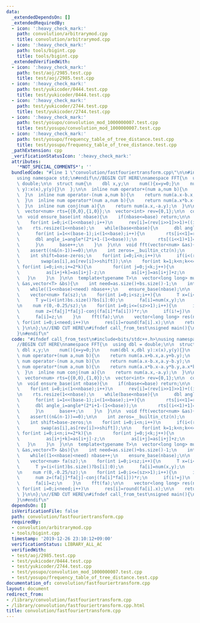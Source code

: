 ```yaml
---
data:
  _extendedDependsOn: []
  _extendedRequiredBy:
  - icon: ':heavy_check_mark:'
    path: convolution/arbitrarymod.cpp
    title: convolution/arbitrarymod.cpp
  - icon: ':heavy_check_mark:'
    path: tools/bigint.cpp
    title: tools/bigint.cpp
  _extendedVerifiedWith:
  - icon: ':heavy_check_mark:'
    path: test/aoj/2985.test.cpp
    title: test/aoj/2985.test.cpp
  - icon: ':heavy_check_mark:'
    path: test/yukicoder/0444.test.cpp
    title: test/yukicoder/0444.test.cpp
  - icon: ':heavy_check_mark:'
    path: test/yukicoder/2744.test.cpp
    title: test/yukicoder/2744.test.cpp
  - icon: ':heavy_check_mark:'
    path: test/yosupo/convolution_mod_1000000007.test.cpp
    title: test/yosupo/convolution_mod_1000000007.test.cpp
  - icon: ':heavy_check_mark:'
    path: test/yosupo/frequency_table_of_tree_distance.test.cpp
    title: test/yosupo/frequency_table_of_tree_distance.test.cpp
  _pathExtension: cpp
  _verificationStatusIcon: ':heavy_check_mark:'
  attributes:
    '*NOT_SPECIAL_COMMENTS*': ''
  bundledCode: "#line 1 \"convolution/fastfouriertransform.cpp\"\n\n#include<bits/stdc++.h>\n\
    using namespace std;\n#endif\n//BEGIN CUT HERE\nnamespace FFT{\n  using dbl =\
    \ double;\n\n  struct num{\n    dbl x,y;\n    num(){x=y=0;}\n    num(dbl x,dbl\
    \ y):x(x),y(y){}\n  };\n\n  inline num operator+(num a,num b){\n    return num(a.x+b.x,a.y+b.y);\n\
    \  }\n  inline num operator-(num a,num b){\n    return num(a.x-b.x,a.y-b.y);\n\
    \  }\n  inline num operator*(num a,num b){\n    return num(a.x*b.x-a.y*b.y,a.x*b.y+a.y*b.x);\n\
    \  }\n  inline num conj(num a){\n    return num(a.x,-a.y);\n  }\n\n  int base=1;\n\
    \  vector<num> rts={{0,0},{1,0}};\n  vector<int> rev={0,1};\n\n  const dbl PI=asinl(1)*2;\n\
    \n  void ensure_base(int nbase){\n    if(nbase<=base) return;\n\n    rev.resize(1<<nbase);\n\
    \    for(int i=0;i<(1<<nbase);i++)\n      rev[i]=(rev[i>>1]>>1)+((i&1)<<(nbase-1));\n\
    \n    rts.resize(1<<nbase);\n    while(base<nbase){\n      dbl angle=2*PI/(1<<(base+1));\n\
    \      for(int i=1<<(base-1);i<(1<<base);i++){\n        rts[i<<1]=rts[i];\n  \
    \      dbl angle_i=angle*(2*i+1-(1<<base));\n        rts[(i<<1)+1]=num(cos(angle_i),sin(angle_i));\n\
    \      }\n      base++;\n    }\n  }\n\n  void fft(vector<num> &as){\n    int n=as.size();\n\
    \    assert((n&(n-1))==0);\n\n    int zeros=__builtin_ctz(n);\n    ensure_base(zeros);\n\
    \    int shift=base-zeros;\n    for(int i=0;i<n;i++)\n      if(i<(rev[i]>>shift))\n\
    \        swap(as[i],as[rev[i]>>shift]);\n\n    for(int k=1;k<n;k<<=1){\n     \
    \ for(int i=0;i<n;i+=2*k){\n        for(int j=0;j<k;j++){\n          num z=as[i+j+k]*rts[j+k];\n\
    \          as[i+j+k]=as[i+j]-z;\n          as[i+j]=as[i+j]+z;\n        }\n   \
    \   }\n    }\n  }\n\n  template<typename T>\n  vector<long long> multiply(vector<T>\
    \ &as,vector<T> &bs){\n    int need=as.size()+bs.size()-1;\n    int nbase=0;\n\
    \    while((1<<nbase)<need) nbase++;\n    ensure_base(nbase);\n\n    int sz=1<<nbase;\n\
    \    vector<num> fa(sz);\n    for(int i=0;i<sz;i++){\n      T x=(i<(int)as.size()?as[i]:0);\n\
    \      T y=(i<(int)bs.size()?bs[i]:0);\n      fa[i]=num(x,y);\n    }\n    fft(fa);\n\
    \n    num r(0,-0.25/sz);\n    for(int i=0;i<=(sz>>1);i++){\n      int j=(sz-i)&(sz-1);\n\
    \      num z=(fa[j]*fa[j]-conj(fa[i]*fa[i]))*r;\n      if(i!=j)\n        fa[j]=(fa[i]*fa[i]-conj(fa[j]*fa[j]))*r;\n\
    \      fa[i]=z;\n    }\n    fft(fa);\n\n    vector<long long> res(need);\n   \
    \ for(int i=0;i<need;i++)\n      res[i]=round(fa[i].x);\n\n    return res;\n \
    \ }\n\n};\n//END CUT HERE\n#ifndef call_from_test\nsigned main(){\n  return 0;\n\
    }\n#endif\n"
  code: "#ifndef call_from_test\n#include<bits/stdc++.h>\nusing namespace std;\n#endif\n\
    //BEGIN CUT HERE\nnamespace FFT{\n  using dbl = double;\n\n  struct num{\n   \
    \ dbl x,y;\n    num(){x=y=0;}\n    num(dbl x,dbl y):x(x),y(y){}\n  };\n\n  inline\
    \ num operator+(num a,num b){\n    return num(a.x+b.x,a.y+b.y);\n  }\n  inline\
    \ num operator-(num a,num b){\n    return num(a.x-b.x,a.y-b.y);\n  }\n  inline\
    \ num operator*(num a,num b){\n    return num(a.x*b.x-a.y*b.y,a.x*b.y+a.y*b.x);\n\
    \  }\n  inline num conj(num a){\n    return num(a.x,-a.y);\n  }\n\n  int base=1;\n\
    \  vector<num> rts={{0,0},{1,0}};\n  vector<int> rev={0,1};\n\n  const dbl PI=asinl(1)*2;\n\
    \n  void ensure_base(int nbase){\n    if(nbase<=base) return;\n\n    rev.resize(1<<nbase);\n\
    \    for(int i=0;i<(1<<nbase);i++)\n      rev[i]=(rev[i>>1]>>1)+((i&1)<<(nbase-1));\n\
    \n    rts.resize(1<<nbase);\n    while(base<nbase){\n      dbl angle=2*PI/(1<<(base+1));\n\
    \      for(int i=1<<(base-1);i<(1<<base);i++){\n        rts[i<<1]=rts[i];\n  \
    \      dbl angle_i=angle*(2*i+1-(1<<base));\n        rts[(i<<1)+1]=num(cos(angle_i),sin(angle_i));\n\
    \      }\n      base++;\n    }\n  }\n\n  void fft(vector<num> &as){\n    int n=as.size();\n\
    \    assert((n&(n-1))==0);\n\n    int zeros=__builtin_ctz(n);\n    ensure_base(zeros);\n\
    \    int shift=base-zeros;\n    for(int i=0;i<n;i++)\n      if(i<(rev[i]>>shift))\n\
    \        swap(as[i],as[rev[i]>>shift]);\n\n    for(int k=1;k<n;k<<=1){\n     \
    \ for(int i=0;i<n;i+=2*k){\n        for(int j=0;j<k;j++){\n          num z=as[i+j+k]*rts[j+k];\n\
    \          as[i+j+k]=as[i+j]-z;\n          as[i+j]=as[i+j]+z;\n        }\n   \
    \   }\n    }\n  }\n\n  template<typename T>\n  vector<long long> multiply(vector<T>\
    \ &as,vector<T> &bs){\n    int need=as.size()+bs.size()-1;\n    int nbase=0;\n\
    \    while((1<<nbase)<need) nbase++;\n    ensure_base(nbase);\n\n    int sz=1<<nbase;\n\
    \    vector<num> fa(sz);\n    for(int i=0;i<sz;i++){\n      T x=(i<(int)as.size()?as[i]:0);\n\
    \      T y=(i<(int)bs.size()?bs[i]:0);\n      fa[i]=num(x,y);\n    }\n    fft(fa);\n\
    \n    num r(0,-0.25/sz);\n    for(int i=0;i<=(sz>>1);i++){\n      int j=(sz-i)&(sz-1);\n\
    \      num z=(fa[j]*fa[j]-conj(fa[i]*fa[i]))*r;\n      if(i!=j)\n        fa[j]=(fa[i]*fa[i]-conj(fa[j]*fa[j]))*r;\n\
    \      fa[i]=z;\n    }\n    fft(fa);\n\n    vector<long long> res(need);\n   \
    \ for(int i=0;i<need;i++)\n      res[i]=round(fa[i].x);\n\n    return res;\n \
    \ }\n\n};\n//END CUT HERE\n#ifndef call_from_test\nsigned main(){\n  return 0;\n\
    }\n#endif\n"
  dependsOn: []
  isVerificationFile: false
  path: convolution/fastfouriertransform.cpp
  requiredBy:
  - convolution/arbitrarymod.cpp
  - tools/bigint.cpp
  timestamp: '2019-12-26 23:10:12+09:00'
  verificationStatus: LIBRARY_ALL_AC
  verifiedWith:
  - test/aoj/2985.test.cpp
  - test/yukicoder/0444.test.cpp
  - test/yukicoder/2744.test.cpp
  - test/yosupo/convolution_mod_1000000007.test.cpp
  - test/yosupo/frequency_table_of_tree_distance.test.cpp
documentation_of: convolution/fastfouriertransform.cpp
layout: document
redirect_from:
- /library/convolution/fastfouriertransform.cpp
- /library/convolution/fastfouriertransform.cpp.html
title: convolution/fastfouriertransform.cpp
---
```

